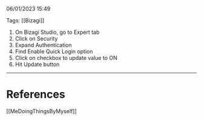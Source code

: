 06/01/2023 15:49

Tags: [[Bizagi]]

1. On Bizagi Studio, go to Expert tab
2. Click on Security
3. Expand Authentication
4. Find Enable Quick Login option
5. Click on checkbox to update value to ON
6. Hit Update button

---
# References

[[MeDoingThingsByMyself]]